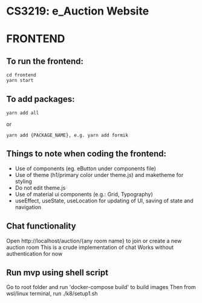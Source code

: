 # CS3219: e_Auction Website

# FRONTEND

## To run the frontend:

```
cd frontend
yarn start
```

## To add packages:

```
yarn add all
```

or

```
yarn add {PACKAGE_NAME}, e.g. yarn add formik
```

## Things to note when coding the frontend:

- Use of components (eg. eButton under components file)
- Use of theme (h1/primary color under theme.js) and maketheme for styling  
- Do not edit theme.js 
- Use of material ui components (e.g.: Grid, Typography)
- useEffect, useState, useLocation for updating of UI, saving of state and navigation


## Chat functionality

Open http://localhost/auction/{any room name} to join or create a new auction room
This is a crude implementation of chat
Works without authentication for now

## Run mvp using shell script

Go to root folder and run 'docker-compose build' to build images
Then from wsl/linux terminal, run ./k8/setup1.sh